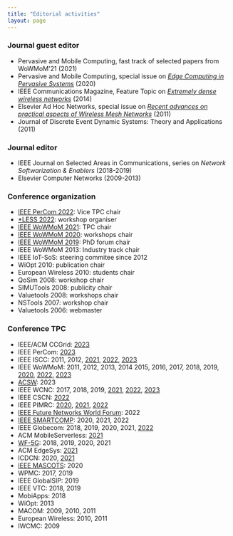 ```yaml
---
title: "Editorial activities"
layout: page
---
```


### Journal guest editor

- Pervasive and Mobile Computing, fast track of selected papers from WoWMoM'21 (2021)
- Pervasive and Mobile Computing, special issue on [_Edge Computing in Pervasive Systems_](https://doi.org/10.1016/j.pmcj.2022.101617) (2020)
- IEEE Communications Magazine, Feature Topic on [_Extremely dense wireless networks_](https://ieeexplore.ieee.org/document/7010520/) (2014)
- Elsevier Ad Hoc Networks, special issue on [_Recent advances on practical aspects of Wireless Mesh Networks_](https://www.sciencedirect.com/journal/ad-hoc-networks/vol/9/issue/8) (2011)
- Journal of Discrete Event Dynamic Systems: Theory and Applications (2011)

### Journal editor

- IEEE Journal on Selected Areas in Communications, series on _Network Softwarization & Enablers_ (2018-2019)
- Elsevier Computer Networks (2009-2013)

### Conference organization

- [IEEE PerCom 2022](http://percom.org/): Vice TPC chair
- [\*LESS 2022](https://starless.iit.cnr.it/): workshop organiser
- [IEEE WoWMoM 2021](http://wowmom2021.iit.cnr.it/): TPC chair
- [IEEE WoWMoM 2020](http://www.cs.ucc.ie/wowmom2020/): workshops chair
- [IEEE WoWMoM 2019](http://cs.ucf.edu/wowmom2019/):
  PhD forum chair
- IEEE WoWMoM 2013: Industry track chair
- IEEE IoT-SoS: steering commitee since 2012
- WiOpt 2010: publication chair
- European Wireless 2010: students chair
- QoSim 2008: workshop chair
- SIMUTools 2008: publicity chair
- Valuetools 2008: workshops chair
- NSTools 2007: workshop chair
- Valuetools 2006: webmaster

### Conference TPC

- IEEE/ACM CCGrid: [2023](https://ccgrid2023.iisc.ac.in/)
- IEEE PerCom: [2023](https://www.percom.org/PerCom2023/)
- IEEE ISCC: 2011, 2012, [2021](https://iscc2021.unipi.gr/), [2022](https://iscc2022.unipi.gr/), [2023](https://2023.ieee-iscc.org/)
- IEEE WoWMoM: 2011, 2012, 2013, 2014 2015, 2016, 2017, 2018, 2019, [2020](http://www.cs.ucc.ie/wowmom2020/), [2022](https://computing.ulster.ac.uk/WoWMoM2022/), [2023](https://coe.northeastern.edu/Groups/wowmom2023/index.html)
- [ACSW](https://acsw.org.au/): 2023
- IEEE WCNC: 2017, 2018, 2019, [2021](https://wcnc2021.ieee-wcnc.org/), [2022](https://wcnc2022.ieee-wcnc.org/), [2023](https://wcnc2023.ieee-wcnc.org/)
- IEEE CSCN: [2022](https://cscn2022.ieee-cscn.org/)
- IEEE PIMRC: [2020](https://pimrc2020.ieee-pimrc.org/), [2021](https://pimrc2021.ieee-pimrc.org/), [2022](https://pimrc2022.ieee-pimrc.org/)
- [IEEE Future Networks World Forum](https://fnwf.ieee.org/): 2022
- [IEEE SMARTCOMP](https://www.smart-comp.info/): 2020, 2021, 2022
- IEEE Globecom: 2018, 2019, 2020, 2021, [2022](https://globecom2022.ieee-globecom.org/)
- ACM MobileServerless: [2021](https://www.it.uc3m.es/mbsvless21/)
- [WF-5G](https://ieee-wf-5g.org/): 2018, 2019, 2020, 2021
- ACM EdgeSys: [2021](https://edge-sys.github.io/2021/)
- ICDCN: 2020, [2021](http://www.icdcn2021.net/)
- [IEEE MASCOTS](http://mascots.iitis.pl/): 2020
- WPMC: 2017, 2019
- IEEE GlobalSIP: 2019
- IEEE VTC: 2018, 2019
- MobiApps: 2018
- WiOpt: 2013
- MACOM: 2009, 2010, 2011
- European Wireless: 2010, 2011
- IWCMC: 2009
